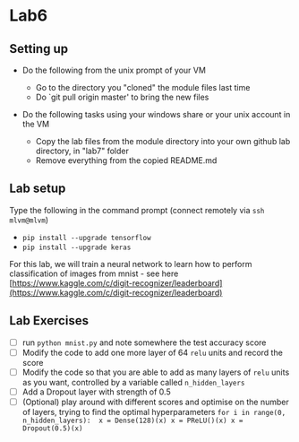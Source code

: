 # Lab6

## Setting up 
* Do the following from the unix prompt of your VM
	* Go to the directory you "cloned" the module files last time
	* Do `git pull origin master' to bring the new files

* Do the following tasks using your windows share or your unix account in the VM	
	* Copy the lab files from the module directory into your own github lab directory, in "lab7" folder
	* Remove everything from the copied README.md


## Lab setup

Type the following in the command prompt (connect remotely via ``ssh mlvm@mlvm``)

* ``pip install --upgrade tensorflow``
* ``pip install --upgrade keras`` 

For this lab, we will train a neural network to learn how to perform classification of images from mnist - see here [https://www.kaggle.com/c/digit-recognizer/leaderboard](https://www.kaggle.com/c/digit-recognizer/leaderboard)

## Lab Exercises 

- [ ] run ``python mnist.py`` and note somewhere the test accuracy score
- [ ] Modify the code to add one more layer of 64 ``relu`` units and record the score
- [ ] Modify the code so that you are able to add as many layers of ``relu`` units as you want, controlled by a variable called ``n_hidden_layers``
- [ ] Add a Dropout layer with strength of 0.5
- [ ] (Optional) play around with different scores and optimise on the number of layers, trying to find the optimal hyperparameters
    ``for i in range(0, n_hidden_layers): 
      x = Dense(128)(x)
      x = PReLU()(x)
      x = Dropout(0.5)(x)``
